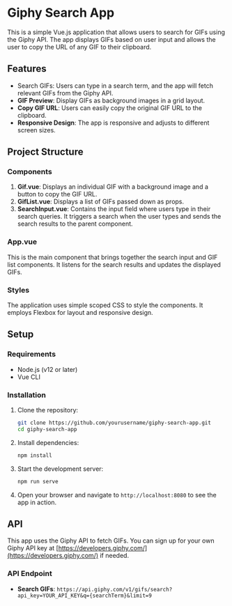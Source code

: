 # Giphy Search App

This is a simple Vue.js application that allows users to search for GIFs using the Giphy API. The app displays GIFs based on user input and allows the user to copy the URL of any GIF to their clipboard.

## Features

- Search GIFs: Users can type in a search term, and the app will fetch relevant GIFs from the Giphy API.
- **GIF Preview**: Display GIFs as background images in a grid layout.
- **Copy GIF URL**: Users can easily copy the original GIF URL to the clipboard.
- **Responsive Design**: The app is responsive and adjusts to different screen sizes.

## Project Structure

### Components

1. **Gif.vue**: Displays an individual GIF with a background image and a button to copy the GIF URL.
2. **GifList.vue**: Displays a list of GIFs passed down as props.
3. **SearchInput.vue**: Contains the input field where users type in their search queries. It triggers a search when the user types and sends the search results to the parent component.

### App.vue

This is the main component that brings together the search input and GIF list components. It listens for the search results and updates the displayed GIFs.

### Styles

The application uses simple scoped CSS to style the components. It employs Flexbox for layout and responsive design.

## Setup

### Requirements

- Node.js (v12 or later)
- Vue CLI

### Installation

1. Clone the repository:

   ```bash
   git clone https://github.com/yourusername/giphy-search-app.git
   cd giphy-search-app
   ```

2. Install dependencies:

   ```bash
   npm install
   ```

3. Start the development server:

   ```bash
   npm run serve
   ```

4. Open your browser and navigate to `http://localhost:8080` to see the app in action.

## API

This app uses the Giphy API to fetch GIFs. You can sign up for your own Giphy API key at [https://developers.giphy.com/](https://developers.giphy.com/) if needed.

### API Endpoint

- **Search GIFs**: `https://api.giphy.com/v1/gifs/search?api_key=YOUR_API_KEY&q={searchTerm}&limit=9`


